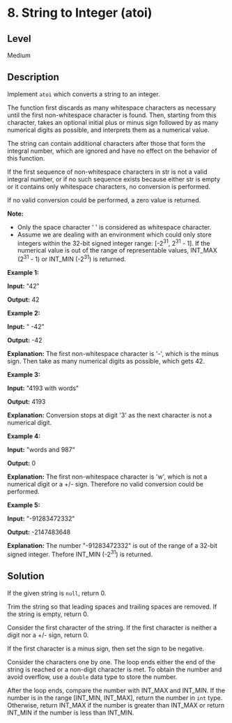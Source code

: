 # 8. String to Integer (atoi)
## Level
Medium

## Description
Implement `atoi` which converts a string to an integer.

The function first discards as many whitespace characters as necessary until the first non-whitespace character is found. Then, starting from this character, takes an optional initial plus or minus sign followed by as many numerical digits as possible, and interprets them as a numerical value.

The string can contain additional characters after those that form the integral number, which are ignored and have no effect on the behavior of this function.

If the first sequence of non-whitespace characters in str is not a valid integral number, or if no such sequence exists because either str is empty or it contains only whitespace characters, no conversion is performed.

If no valid conversion could be performed, a zero value is returned.

**Note:**

* Only the space character ' ' is considered as whitespace character.
* Assume we are dealing with an environment which could only store integers within the 32-bit signed integer range: [-2<sup>31</sup>,  2<sup>31</sup> - 1]. If the numerical value is out of the range of representable values, INT_MAX (2<sup>31</sup> - 1) or INT_MIN (-2<sup>31</sup>) is returned.

**Example 1:**

**Input:** "42"

**Output:** 42

**Example 2:**

**Input:** "   -42"

**Output:** -42

**Explanation:** The first non-whitespace character is '-', which is the minus sign. Then take as many numerical digits as possible, which gets 42.

**Example 3:**

**Input:** "4193 with words"

**Output:** 4193

**Explanation:** Conversion stops at digit '3' as the next character is not a numerical digit.

**Example 4:**

**Input:** "words and 987"

**Output:** 0

**Explanation:** The first non-whitespace character is 'w', which is not a numerical digit or a +/- sign. Therefore no valid conversion could be performed.

**Example 5:**

**Input:** "-91283472332"

**Output:** -2147483648

**Explanation:** The number "-91283472332" is out of the range of a 32-bit signed integer. Thefore INT_MIN (-2<sup>31</sup>) is returned.

## Solution
If the given string is `null`, return 0.

Trim the string so that leading spaces and trailing spaces are removed. If the string is empty, return 0.

Consider the first character of the string. If the first character is neither a digit nor a +/- sign, return 0.

If the first character is a minus sign, then set the sign to be negative.

Consider the characters one by one. The loop ends either the end of the string is reached or a non-digit character is met. To obtain the number and avoid overflow, use a `double` data type to store the number.

After the loop ends, compare the number with INT_MAX and INT_MIN. If the number is in the range [INT_MIN, INT_MAX], return the number in `int` type. Otherwise, return INT_MAX if the number is greater than INT_MAX or return INT_MIN if the number is less than INT_MIN.
